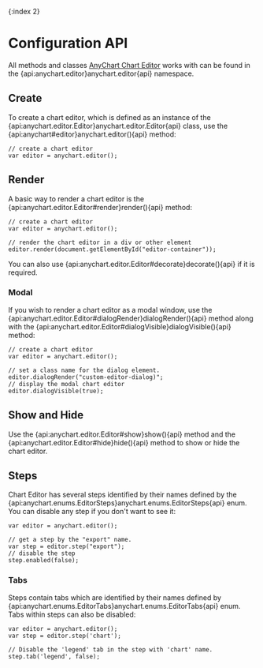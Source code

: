 {:index 2}
# Configuration API

All methods and classes [AnyChart Chart Editor](Overview) works with can be found in the {api:anychart.editor}anychart.editor{api} namespace.

## Create

To create a chart editor, which is defined as an instance of the {api:anychart.editor.Editor}anychart.editor.Editor{api} class, use the {api:anychart#editor}anychart.editor(){api} method:

```
// create a chart editor
var editor = anychart.editor();
```

## Render

A basic way to render a chart editor is the {api:anychart.editor.Editor#render}render(){api} method:

```
// create a chart editor
var editor = anychart.editor();

// render the chart editor in a div or other element
editor.render(document.getElementById("editor-container"));
```

You can also use {api:anychart.editor.Editor#decorate}decorate(){api} if it is required.

### Modal

If you wish to render a chart editor as a modal window, use the {api:anychart.editor.Editor#dialogRender}dialogRender(){api} method along with the {api:anychart.editor.Editor#dialogVisible}dialogVisible(){api} method:

```
// create a chart editor
var editor = anychart.editor();
 
// set a class name for the dialog element.
editor.dialogRender("custom-editor-dialog)";
// display the modal chart editor
editor.dialogVisible(true);
```

## Show and Hide

Use the {api:anychart.editor.Editor#show}show(){api} method and the {api:anychart.editor.Editor#hide}hide(){api} method to show or hide the chart editor.

## Steps

Chart Editor has several steps identified by their names defined by the {api:anychart.enums.EditorSteps}anychart.enums.EditorSteps{api} enum. You can disable any step if you don't want to see it:

```
var editor = anychart.editor();
 
// get a step by the "export" name.
var step = editor.step("export");
// disable the step
step.enabled(false);
```

### Tabs

Steps contain tabs which are identified by their names defined by {api:anychart.enums.EditorTabs}anychart.enums.EditorTabs{api} enum. Tabs within steps can also be disabled:

```
var editor = anychart.editor();
var step = editor.step('chart');
 
// Disable the 'legend' tab in the step with 'chart' name.
step.tab('legend', false);
```